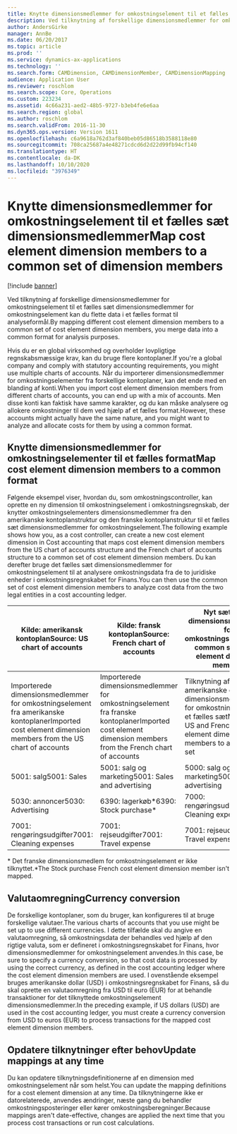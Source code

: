 ```yaml
---
title: Knytte dimensionsmedlemmer for omkostningselement til et fælles sæt dimensionsmedlemmer
description: Ved tilknytning af forskellige dimensionsmedlemmer for omkostningselement til et fælles sæt dimensionsmedlemmer for omkostningselement kan du flette data i et fælles format til analyseformål.
author: AndersGirke
manager: AnnBe
ms.date: 06/20/2017
ms.topic: article
ms.prod: ''
ms.service: dynamics-ax-applications
ms.technology: ''
ms.search.form: CAMDimension, CAMDimensionMember, CAMDimensionMapping
audience: Application User
ms.reviewer: roschlom
ms.search.scope: Core, Operations
ms.custom: 223234
ms.assetid: 4c66a231-aed2-48b5-9727-b3eb4fe6e6aa
ms.search.region: global
ms.author: roschlom
ms.search.validFrom: 2016-11-30
ms.dyn365.ops.version: Version 1611
ms.openlocfilehash: c6a9618a762d3af840beb05d86518b3588118e80
ms.sourcegitcommit: 708ca25687a4e48271cdcd6d2d22d99fb94cf140
ms.translationtype: HT
ms.contentlocale: da-DK
ms.lasthandoff: 10/10/2020
ms.locfileid: "3976349"
---
```

# <a name="map-cost-element-dimension-members-to-a-common-set-of-dimension-members"></a><span data-ttu-id="3688c-103">Knytte dimensionsmedlemmer for omkostningselement til et fælles sæt dimensionsmedlemmer</span><span class="sxs-lookup"><span data-stu-id="3688c-103">Map cost element dimension members to a common set of dimension members</span></span>

[!include [banner](../includes/banner.md)]

<span data-ttu-id="3688c-104">Ved tilknytning af forskellige dimensionsmedlemmer for omkostningselement til et fælles sæt dimensionsmedlemmer for omkostningselement kan du flette data i et fælles format til analyseformål.</span><span class="sxs-lookup"><span data-stu-id="3688c-104">By mapping different cost element dimension members to a common set of cost element dimension members, you merge data into a common format for analysis purposes.</span></span>

<span data-ttu-id="3688c-105">Hvis du er en global virksomhed og overholder lovpligtige regnskabsmæssige krav, kan du bruge flere kontoplaner.</span><span class="sxs-lookup"><span data-stu-id="3688c-105">If you're a global company and comply with statutory accounting requirements, you might use multiple charts of accounts.</span></span> <span data-ttu-id="3688c-106">Når du importerer dimensionsmedlemmer for omkostningselementer fra forskellige kontoplaner, kan det ende med en blanding af konti.</span><span class="sxs-lookup"><span data-stu-id="3688c-106">When you import cost element dimension members from different charts of accounts, you can end up with a mix of accounts.</span></span> <span data-ttu-id="3688c-107">Men disse konti kan faktisk have samme karakter, og du kan måske analysere og allokere omkostninger til dem ved hjælp af et fælles format.</span><span class="sxs-lookup"><span data-stu-id="3688c-107">However, these accounts might actually have the same nature, and you might want to analyze and allocate costs for them by using a common format.</span></span>

## <a name="map-cost-element-dimension-members-to-a-common-format"></a><span data-ttu-id="3688c-108">Knytte dimensionsmedlemmer for omkostningselementer til et fælles format</span><span class="sxs-lookup"><span data-stu-id="3688c-108">Map cost element dimension members to a common format</span></span>
<span data-ttu-id="3688c-109">Følgende eksempel viser, hvordan du, som omkostningscontroller, kan oprette en ny dimension til omkostningselement i omkostningsregnskab, der knytter omkostningselementers dimensionsmedlemmer fra den amerikanske kontoplanstruktur og den franske kontoplanstruktur til et fælles sæt dimensionsmedlemmer for omkostningselement.</span><span class="sxs-lookup"><span data-stu-id="3688c-109">The following example shows how you, as a cost controller, can create a new cost element dimension in Cost accounting that maps cost element dimension members from the US chart of accounts structure and the French chart of accounts structure to a common set of cost element dimension members.</span></span> <span data-ttu-id="3688c-110">Du kan derefter bruge det fælles sæt dimensionsmedlemmer for omkostningselement til at analysere omkostningsdata fra de to juridiske enheder i omkostningsregnskabet for Finans.</span><span class="sxs-lookup"><span data-stu-id="3688c-110">You can then use the common set of cost element dimension members to analyze cost data from the two legal entities in a cost accounting ledger.</span></span>

| <span data-ttu-id="3688c-111">Kilde: amerikansk kontoplan</span><span class="sxs-lookup"><span data-stu-id="3688c-111">Source: US chart of accounts</span></span>                                          | <span data-ttu-id="3688c-112">Kilde: fransk kontoplan</span><span class="sxs-lookup"><span data-stu-id="3688c-112">Source: French chart of accounts</span></span>                                          | <span data-ttu-id="3688c-113">Nyt sæt fælles dimensionsmedlemmer for omkostningselement</span><span class="sxs-lookup"><span data-stu-id="3688c-113">New common set of cost element dimension members</span></span>                        |
|-----------------------------------------------------------------------|---------------------------------------------------------------------------|-------------------------------------------------------------------------|
| <span data-ttu-id="3688c-114">Importerede dimensionsmedlemmer for omkostningselement fra amerikanske kontoplaner</span><span class="sxs-lookup"><span data-stu-id="3688c-114">Imported cost element dimension members from the US chart of accounts</span></span> | <span data-ttu-id="3688c-115">Importerede dimensionsmedlemmer for omkostningselement fra franske kontoplaner</span><span class="sxs-lookup"><span data-stu-id="3688c-115">Imported cost element dimension members from the French chart of accounts</span></span> | <span data-ttu-id="3688c-116">Tilknytning af amerikanske og franske dimensionsmedlemmer for omkostningselement til et fælles sæt</span><span class="sxs-lookup"><span data-stu-id="3688c-116">Mapping of US and French cost element dimension members to a common set</span></span> |
| <span data-ttu-id="3688c-117">5001: salg</span><span class="sxs-lookup"><span data-stu-id="3688c-117">5001: Sales</span></span>                                                           | <span data-ttu-id="3688c-118">5001: salg og marketing</span><span class="sxs-lookup"><span data-stu-id="3688c-118">5001: Sales and advertising</span></span>                                               | <span data-ttu-id="3688c-119">5000: salg og marketing</span><span class="sxs-lookup"><span data-stu-id="3688c-119">5000: Sales and advertising</span></span>                                             |
| <span data-ttu-id="3688c-120">5030: annoncer</span><span class="sxs-lookup"><span data-stu-id="3688c-120">5030: Advertising</span></span>                                                     | <span data-ttu-id="3688c-121">6390: lagerkøb\*</span><span class="sxs-lookup"><span data-stu-id="3688c-121">6390: Stock purchase\*</span></span>                                                    | <span data-ttu-id="3688c-122">7000: rengøringsudgifter</span><span class="sxs-lookup"><span data-stu-id="3688c-122">7000: Cleaning expenses</span></span>                                                 |
| <span data-ttu-id="3688c-123">7001: rengøringsudgifter</span><span class="sxs-lookup"><span data-stu-id="3688c-123">7001: Cleaning expenses</span></span>                                               | <span data-ttu-id="3688c-124">7001: rejseudgifter</span><span class="sxs-lookup"><span data-stu-id="3688c-124">7001: Travel expense</span></span>                                                      | <span data-ttu-id="3688c-125">7001: rejseudgifter</span><span class="sxs-lookup"><span data-stu-id="3688c-125">7001: Travel expenses</span></span>                                                   |

<span data-ttu-id="3688c-126">\* Det franske dimensionsmedlem for omkostningselement er ikke tilknyttet.</span><span class="sxs-lookup"><span data-stu-id="3688c-126">\*The Stock purchase French cost element dimension member isn't mapped.</span></span>

## <a name="currency-conversion"></a><span data-ttu-id="3688c-127">Valutaomregning</span><span class="sxs-lookup"><span data-stu-id="3688c-127">Currency conversion</span></span>
<span data-ttu-id="3688c-128">De forskellige kontoplaner, som du bruger, kan konfigureres til at bruge forskellige valutaer.</span><span class="sxs-lookup"><span data-stu-id="3688c-128">The various charts of accounts that you use might be set up to use different currencies.</span></span> <span data-ttu-id="3688c-129">I dette tilfælde skal du angive en valutaomregning, så omkostningsdata der behandles ved hjælp af den rigtige valuta, som er defineret i omkostningsregnskabet for Finans, hvor dimensionsmedlemmer for omkostningselement anvendes.</span><span class="sxs-lookup"><span data-stu-id="3688c-129">In this case, be sure to specify a currency conversion, so that cost data is processed by using the correct currency, as defined in the cost accounting ledger where the cost element dimension members are used.</span></span> <span data-ttu-id="3688c-130">I ovenstående eksempel bruges amerikanske dollar (USD) i omkostningsregnskabet for Finans, så du skal oprette en valutaomregning fra USD til euro (EUR) for at behandle transaktioner for det tilknyttede omkostningselement dimensionsmedlemmer.</span><span class="sxs-lookup"><span data-stu-id="3688c-130">In the preceding example, if US dollars (USD) are used in the cost accounting ledger, you must create a currency conversion from USD to euros (EUR) to process transactions for the mapped cost element dimension members.</span></span>

## <a name="update-mappings-at-any-time"></a><span data-ttu-id="3688c-131">Opdatere tilknytninger efter behov</span><span class="sxs-lookup"><span data-stu-id="3688c-131">Update mappings at any time</span></span>
<span data-ttu-id="3688c-132">Du kan opdatere tilknytningsdefinitionerne af en dimension med omkostningselement når som helst.</span><span class="sxs-lookup"><span data-stu-id="3688c-132">You can update the mapping definitions for a cost element dimension at any time.</span></span> <span data-ttu-id="3688c-133">Da tilknytningerne ikke er datorelaterede, anvendes ændringer, næste gang du behandler omkostningsposteringer eller kører omkostningsberegninger.</span><span class="sxs-lookup"><span data-stu-id="3688c-133">Because mappings aren't date-effective, changes are applied the next time that you process cost transactions or run cost calculations.</span></span>



